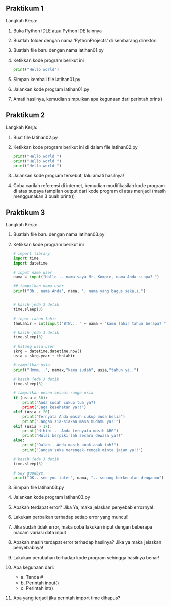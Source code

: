 ## Praktikum 1
Langkah Kerja:
  1.	Buka Python IDLE atau Python IDE lainnya
  2.	Buatlah folder dengan nama ‘PythonProjects’ di sembarang direktori
  3.	Buatlah file baru dengan nama latihan01.py 
  4.	Ketikkan kode program berikut ini

        ```python
        print("Hello world")

  5.	Simpan kembali file latihan01.py 
  6.	Jalankan kode program latihan01.py
  7.	Amati hasilnya, kemudian simpulkan apa kegunaan dari perintah print()
  

## Praktikum 2
Langkah Kerja:
  1.	Buat file latihan02.py
  2.	Ketikkan kode program berikut ini di dalam file latihan02.py
  
        ```python
        print("Hello world ")
        print("Hello world ")
        print("Hello world ")

  3.	Jalankan kode program tersebut, lalu amati hasilnya!
  4.	Coba carilah referensi di internet, kemudian modifikasilah kode program di atas supaya tampilan output dari kode program di atas menjadi (masih menggunakan 3 buah print())


## Praktikum 3
 Langkah Kerja:
  1.	Buatlah file baru dengan nama latihan03.py
  2.	Ketikkan kode program berikut ini

        ```python
        # import library
        import time
        import datetime

        # input nama user
        nama = input("Hallo... nama saya Mr. Kompie, nama Anda siapa? ")

        ## tampilkan nama user
        print("Oh.. nama Anda", nama, ", nama yang bagus sekali.")


        # kasih jeda 3 detik
        time.sleep(3)

        # input tahun lahir
        thnLahir = int(input("BTW... " + nama + "kamu lahir tahun berapa? "))

        # kasih jeda 3 detik
        time.sleep(3)

        # hitung usia user 
        skrg = datetime.datetime.now()
        usia = skrg.year + thnLahir
        
        # tampilkan usia
        print("Hmmm...", namax,"kamu sudah", usia,"tahun ya..")
        
        # kasih jeda 3 detik
        time.sleep(3)
        
        # tampilkan pesan sesuai range usia
        if (usia > 50):
            print("Anda sudah cukup tua ya?)
            print("Jaga kesehatan ya!!")
        elif (usia > 20)
            print("Ternyata Anda masih cukup muda belia")
            print("Jangan sia-siakan masa mudamu ya!!")
        elif (usia > 17):
            print("Hihihi... Anda ternyata masih ABG")
            print("Mulai berpikirlah secara dewasa ya!!"
        else:
            print("Oalah.. Anda masih anak-anak toh?")
            print("Jangan suka merengek-rengek minta jajan ya!!")
        
        # kasih jeda 3 detik
        time.sleep(3)
        
        # say goodbye
        print("OK.. see you later", nama, ".. senang berkenalan denganmu")
        
        
  3.	Simpan file latihan03.py
  4.	Jalankan kode program latihan03.py
  5.	Apakah terdapat error? Jika Ya, maka jelaskan penyebab errornya!
  6.	Lakukan perbaikan terhadap setiap error yang muncul!
  7.	Jika sudah tidak error, maka coba lakukan input dengan beberapa macam variasi data input
  8.	Apakah masih terdapat error terhadap hasilnya? Jika ya maka jelaskan penyebabnya!
  9.	Lakukan perubahan terhadap kode program sehingga hasilnya benar!
  10.	Apa kegunaan dari:

        * a.	Tanda #
        * b.	Perintah input()
        * c.	Perintah int()

  11.	Apa yang terjadi jika perintah import time dihapus?
